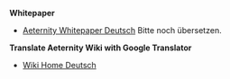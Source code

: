 **Whitepaper**
* [Aeternity Whitepaper Deutsch](https://github.com/aeternity/wiki/wiki/%5BGerman%5D-White-Paper)
  Bitte noch übersetzen.

**Translate Aeternity Wiki with Google Translator**
* [Wiki Home Deutsch](https://translate.google.com/translate?sl=en&tl=de&u=https://github.com/aeternity/wiki/wiki/)

